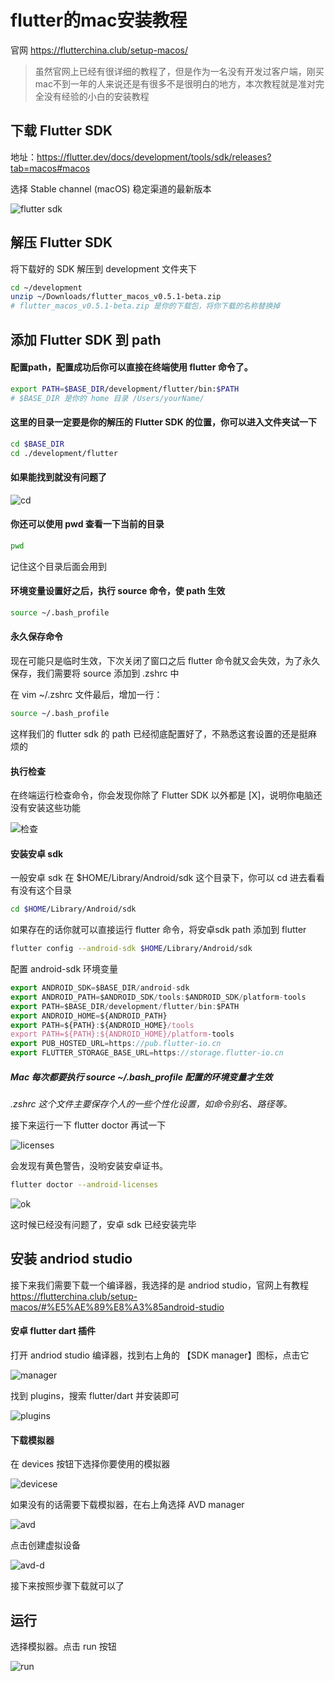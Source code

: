 # flutter的mac安装教程

官网 https://flutterchina.club/setup-macos/

> 虽然官网上已经有很详细的教程了，但是作为一名没有开发过客户端，刚买mac不到一年的人来说还是有很多不是很明白的地方，本次教程就是准对完全没有经验的小白的安装教程

## 下载 Flutter SDK

地址：https://flutter.dev/docs/development/tools/sdk/releases?tab=macos#macos

选择 Stable channel (macOS) 稳定渠道的最新版本

![flutter sdk](./download.png)

## 解压 Flutter SDK 

将下载好的 SDK 解压到 development 文件夹下

```bash
cd ~/development
unzip ~/Downloads/flutter_macos_v0.5.1-beta.zip
# flutter_macos_v0.5.1-beta.zip 是你的下载包，将你下载的名称替换掉
```
## 添加 Flutter SDK 到 path

#### 配置path，配置成功后你可以直接在终端使用 flutter 命令了。

```bash
export PATH=$BASE_DIR/development/flutter/bin:$PATH
# $BASE_DIR 是你的 home 目录 /Users/yourName/
```
#### 这里的目录一定要是你的解压的 Flutter SDK 的位置，你可以进入文件夹试一下

```bash
cd $BASE_DIR
cd ./development/flutter
```
#### 如果能找到就没有问题了

![cd](./cd.png)

#### 你还可以使用 pwd 查看一下当前的目录

```bash
pwd
```

记住这个目录后面会用到

#### 环境变量设置好之后，执行 source 命令，使 path 生效

```bash
source ~/.bash_profile
```
#### 永久保存命令 

现在可能只是临时生效，下次关闭了窗口之后 flutter 命令就又会失效，为了永久保存，我们需要将 source 添加到 .zshrc 中

在 vim ~/.zshrc 文件最后，增加一行：

```bash
source ~/.bash_profile
```

这样我们的 flutter sdk 的 path 已经彻底配置好了，不熟悉这套设置的还是挺麻烦的

#### 执行检查

在终端运行检查命令，你会发现你除了 Flutter SDK 以外都是 [X]，说明你电脑还没有安装这些功能

![检查](./1.png)

#### 安装安卓 sdk

一般安卓 sdk 在 $HOME/Library/Android/sdk 这个目录下，你可以 cd 进去看看有没有这个目录

```bash
cd $HOME/Library/Android/sdk
```

如果存在的话你就可以直接运行 flutter 命令，将安卓sdk path 添加到 flutter

```bash
flutter config --android-sdk $HOME/Library/Android/sdk
```

配置 android-sdk 环境变量

```js
export ANDROID_SDK=$BASE_DIR/android-sdk
export ANDROID_PATH=$ANDROID_SDK/tools:$ANDROID_SDK/platform-tools
export PATH=$BASE_DIR/development/flutter/bin:$PATH
export ANDROID_HOME=${ANDROID_PATH}
export PATH=${PATH}:${ANDROID_HOME}/tools
export PATH=${PATH}:${ANDROID_HOME}/platform-tools
export PUB_HOSTED_URL=https://pub.flutter-io.cn
export FLUTTER_STORAGE_BASE_URL=https://storage.flutter-io.cn
```

##### Mac 每次都要执行 source ~/.bash_profile 配置的环境变量才生效
*.zshrc 这个文件主要保存个人的一些个性化设置，如命令别名、路径等。*

接下来运行一下 flutter doctor 再试一下

![licenses](./licenses.png)

会发现有黄色警告，没哟安装安卓证书。

```bash
flutter doctor --android-licenses
```
![ok](./ok.png)

这时候已经没有问题了，安卓 sdk 已经安装完毕

## 安装 andriod studio

接下来我们需要下载一个编译器，我选择的是 andriod studio，官网上有教程 https://flutterchina.club/setup-macos/#%E5%AE%89%E8%A3%85android-studio

#### 安卓 flutter dart 插件

打开 andriod studio 编译器，找到右上角的 【SDK manager】图标，点击它

![manager](./manager.png)

找到 plugins，搜索 flutter/dart 并安装即可

![plugins](./plugins.png)

#### 下载模拟器

在 devices 按钮下选择你要使用的模拟器

![devicese](./devicese.png)

如果没有的话需要下载模拟器，在右上角选择 AVD manager

![avd](./avd.png)

点击创建虚拟设备

![avd-d](./avd-d.png)

接下来按照步骤下载就可以了

## 运行

选择模拟器。点击 run 按钮

![run](./run.png)